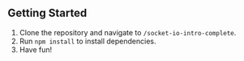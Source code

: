 ## Getting Started
1. Clone the repository and navigate to ``/socket-io-intro-complete``.
2. Run ``npm install`` to install dependencies.
3. Have fun!
